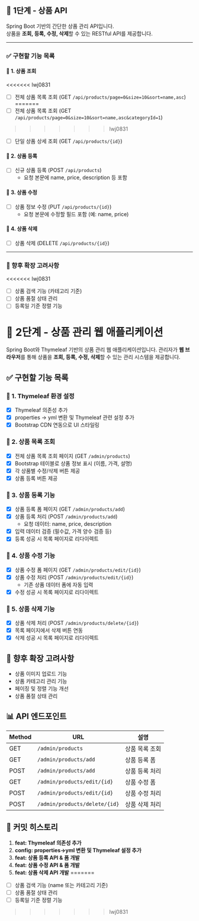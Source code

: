 ## 🛒 1단계 - 상품 API

Spring Boot 기반의 간단한 상품 관리 API입니다.  
상품을 **조회, 등록, 수정, 삭제**할 수 있는 RESTful API를 제공합니다.

---

### ✅ 구현할 기능 목록

#### 📌 1. 상품 조회
<<<<<<< lwj0831
- [ ] 전체 상품 목록 조회 (GET `/api/products/page=0&size=10&sort=name,asc`)
=======
- [ ] 전체 상품 목록 조회 (GET `/api/products/page=0&size=10&sort=name,asc&categoryId=1`)
>>>>>>> lwj0831
- [ ] 단일 상품 상세 조회 (GET `/api/products/{id}`)

#### 📌 2. 상품 등록
- [ ] 신규 상품 등록 (POST `/api/products`)
    - 요청 본문에 name, price, description 등 포함

#### 📌 3. 상품 수정
- [ ] 상품 정보 수정 (PUT `/api/products/{id}`)
    - 요청 본문에 수정할 필드 포함 (예: name, price)

#### 📌 4. 상품 삭제
- [ ] 상품 삭제 (DELETE `/api/products/{id}`)

---

### 🧱 향후 확장 고려사항
<<<<<<< lwj0831
- [ ] 상품 검색 기능 (카테고리 기준)
- [ ] 상품 품절 상태 관리
- [ ] 등록일 기준 정렬 기능

# 🛒 2단계 - 상품 관리 웹 애플리케이션
Spring Boot와 Thymeleaf 기반의 상품 관리 웹 애플리케이션입니다. 관리자가 **웹 브라우저**를 통해 상품을 **조회, 등록, 수정, 삭제**할 수 있는 관리 시스템을 제공합니다.

## ✅ 구현할 기능 목록

### 📌 1. Thymeleaf 환경 설정
* [x] Thymeleaf 의존성 추가
* [x] properties → yml 변환 및 Thymeleaf 관련 설정 추가
* [x] Bootstrap CDN 연동으로 UI 스타일링

### 📌 2. 상품 목록 조회
* [x] 전체 상품 목록 조회 페이지 (GET `/admin/products`)
* [x] Bootstrap 테이블로 상품 정보 표시 (이름, 가격, 설명)
* [x] 각 상품별 수정/삭제 버튼 제공
* [x] 상품 등록 버튼 제공

### 📌 3. 상품 등록 기능
* [x] 상품 등록 폼 페이지 (GET `/admin/products/add`)
* [x] 상품 등록 처리 (POST `/admin/products/add`)
  * 요청 데이터: name, price, description
* [x] 입력 데이터 검증 (필수값, 가격 양수 검증 등)
* [x] 등록 성공 시 목록 페이지로 리다이렉트

### 📌 4. 상품 수정 기능
* [x] 상품 수정 폼 페이지 (GET `/admin/products/edit/{id}`)
* [x] 상품 수정 처리 (POST `/admin/products/edit/{id}`)
  * 기존 상품 데이터 폼에 자동 입력
* [x] 수정 성공 시 목록 페이지로 리다이렉트

### 📌 5. 상품 삭제 기능
* [x] 상품 삭제 처리 (POST `/admin/products/delete/{id}`)
* [x] 목록 페이지에서 삭제 버튼 연동
* [x] 삭제 성공 시 목록 페이지로 리다이렉트

## 🧱 향후 확장 고려사항
* 상품 이미지 업로드 기능
* 상품 카테고리 관리 기능
* 페이징 및 정렬 기능 개선
* 상품 품절 상태 관리

## 📊 API 엔드포인트
| Method | URL | 설명 |
|--------|-----|------|
| GET | `/admin/products` | 상품 목록 조회 |
| GET | `/admin/products/add` | 상품 등록 폼 |
| POST | `/admin/products/add` | 상품 등록 처리 |
| GET | `/admin/products/edit/{id}` | 상품 수정 폼 |
| POST | `/admin/products/edit/{id}` | 상품 수정 처리 |
| POST | `/admin/products/delete/{id}` | 상품 삭제 처리 |

## 🔄 커밋 히스토리
1. **feat: Thymeleaf 의존성 추가**
2. **config: properties→yml 변환 및 Thymeleaf 설정 추가**
3. **feat: 상품 등록 API & 폼 개발**
4. **feat: 상품 수정 API & 폼 개발**
5. **feat: 상품 삭제 API 개발**
=======
- [ ] 상품 검색 기능 (name 또는 카테고리 기준)
- [ ] 상품 품절 상태 관리
- [ ] 등록일 기준 정렬 기능
>>>>>>> lwj0831

